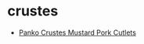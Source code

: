 # crustes

 * [Panko Crustes Mustard Pork Cutlets](../../index/p/panko-crustes-mustard-pork-cutlets-230640.json)
